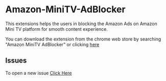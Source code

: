 # Amazon-MiniTV-AdBlocker

This extensions helps the users in blocking the Amazon Ads on Amazon Mini TV platform for smooth content experience.

You can download the extension from the chrome web store by searching "Amazon MiniTV AdBlocker" or clicking [here](https://chrome.google.com/webstore/detail/amazon-minitv-adblocker/nlkkhdidnadclaajbpmhihbeccellili)

## Issues

To open a new issue [Click Here](https://github.com/shmohit2002/Amazon-MiniTV-AdBlocker/issues)
